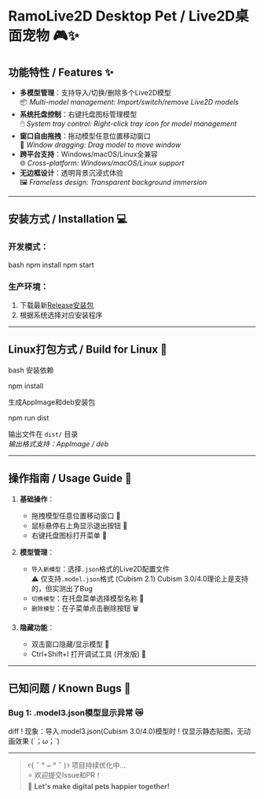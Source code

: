 # RamoLive2D Desktop Pet / Live2D桌面宠物 🎮✨



## 功能特性 / Features ✨
- **多模型管理**：支持导入/切换/删除多个Live2D模型  
  📦 *Multi-model management: Import/switch/remove Live2D models*
- **系统托盘控制**：右键托盘图标管理模型  
  🖱️ *System tray control: Right-click tray icon for model management*
- **窗口自由拖拽**：拖动模型任意位置移动窗口  
  🧊 *Window dragging: Drag model to move window*
- **跨平台支持**：Windows/macOS/Linux全兼容  
  🌐 *Cross-platform: Windows/macOS/Linux support*
- **无边框设计**：透明背景沉浸式体验  
  🖼️ *Frameless design: Transparent background immersion*

---

## 安装方式 / Installation 💻

### 开发模式：
bash
npm install
npm start


### 生产环境：
1. 下载最新[Release安装包](https://github.com/Mirakelor/RamoLive2D/releases)
2. 根据系统选择对应安装程序

---

## Linux打包方式 / Build for Linux 🐧
bash
安装依赖

npm install

生成AppImage和deb安装包

npm run dist

输出文件在 `dist/` 目录  
*输出格式支持：AppImage / deb*

---

## 操作指南 / Usage Guide 🎯

1. **基础操作**：
   - 拖拽模型任意位置移动窗口 👐
   - 鼠标悬停右上角显示退出按钮 🔴
   - 右键托盘图标打开菜单 🧭

2. **模型管理**：
   - `导入新模型`：选择`.json`格式的Live2D配置文件  
     ⚠️ 仅支持`.model.json`格式 (Cubism 2.1)
         Cubism 3.0/4.0理论上是支持的，但实测出了Bug
   - `切换模型`：在托盘菜单选择模型名称 🔄
   - `删除模型`：在子菜单点击删除按钮 🗑️

3. **隐藏功能**：
   - 双击窗口隐藏/显示模型 👻
   - Ctrl+Shift+I 打开调试工具 (开发版) 🔧

---

## 已知问题 / Known Bugs 🐞

### Bug 1: .model3.json模型显示异常 😿  
diff
! 现象：导入.model3.json(Cubism 3.0/4.0)模型时
! 仅显示静态贴图，无动画效果 (´；ω；`)

---

> ୧( ˵ ° ~ ° ˵ )୨ 项目持续优化中...  
> ⭐ 欢迎提交Issue和PR！  
> 🐾 **Let's make digital pets happier together!**
 
